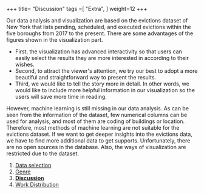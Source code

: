 +++
title= "Discussion"
tags =[
"Extra",
]
weight=12
+++

Our data analysis and visualization are based on the evictions dataset of New York that lists pending, scheduled,
and executed evictions within the five boroughs from 2017 to the present. 
There are some advantages of the figures shown in the visualization part. 
* First, the visualization has advanced interactivity so that users can easily select the results they are more interested in according to their wishes.
* Second, to attract the viewer's attention, we try our best to adopt a more beautiful
and straightforward way to present the results. 
* Third, we would like to tell the story more in detail.
 In other words, we would like to include more helpful information in our visualization so the users will save more time in reading.

However, machine learning is still missing in our data analysis. As can be seen from the information of the dataset, few numerical columns can be used for analysis, and most of them are coding of buildings or location. Therefore, most methods of machine learning are not suitable for the evictions dataset. If we want to get deeper insights into the evictions data, we have to find more additional data to get supports. Unfortunately, there are no open sources in the database. Also, the ways of visualization are restricted due to the dataset.

1. [Data selection](https://kerzer.github.io/posts/data_selection/)
2. [Genre](https://kerzer.github.io/posts/Genre/)
3. [**Discussion**](https://kerzer.github.io/posts/Discussion/)
4. [Work Distribution](https://kerzer.github.io/posts/Work_dist/)